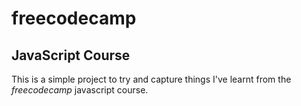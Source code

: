 # freecodecamp
##  JavaScript Course
This is a simple project to try and capture things I've learnt from the *freecodecamp* javascript course.
